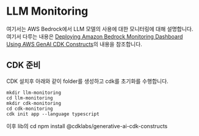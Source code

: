 # LLM Monitoring

여기서는 AWS Bedrock에서 LLM 모델의 사용에 대한 모니터링에 대해 설명합니다. 여기서 다루는 내용은 [Deploying Amazon Bedrock Monitoring Dashboard Using AWS GenAI CDK Constructs](https://www.linkedin.com/pulse/deploying-amazon-bedrock-monitoring-dashboard-using-aws-jimin-kim-j2jpc/)의 내용을 참조합니다. 

## CDK 준비

CDK 설치후 아래와 같이 folder를 생성하고 cdk를 초기화를 수행합니다. 
```text
mkdir llm-monitoring
cd llm-monitoring
mkdir cdk-monitoring
cd cdk-monitoring
cdk init app --language typescript
```

이후 lib의 
cd 
npm install @cdklabs/generative-ai-cdk-constructs
```
